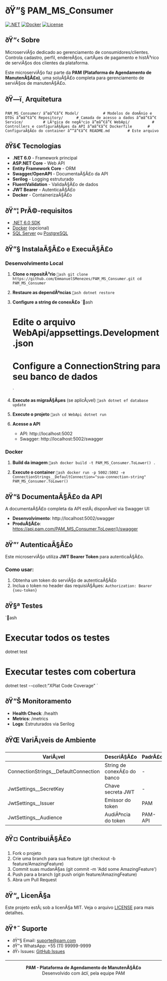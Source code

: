 ﻿# ðŸ”§ PAM_MS_Consumer

[![.NET](https://img.shields.io/badge/.NET-6.0-512BD4?style=flat-square&logo=dotnet)](https://dotnet.microsoft.com/)
[![Docker](https://img.shields.io/badge/Docker-Ready-2496ED?style=flat-square&logo=docker)](https://www.docker.com/)
[![License](https://img.shields.io/badge/License-MIT-green.svg?style=flat-square)](LICENSE)

## ðŸ“‹ Sobre

MicroserviÃ§o dedicado ao gerenciamento de consumidores/clientes. Controla cadastro, perfil, endereÃ§os, cartÃµes de pagamento e histÃ³rico de serviÃ§os dos clientes da plataforma.

Este microserviÃ§o faz parte da **PAM (Plataforma de Agendamento de ManutenÃ§Ã£o)**, uma soluÃ§Ã£o completa para gerenciamento de serviÃ§os de manutenÃ§Ã£o.

## ðŸ—ï¸ Arquitetura

`
PAM_MS_Consumer/
â”œâ”€â”€ Model/           # Modelos de domÃ­nio e DTOs
â”œâ”€â”€ Repository/      # Camada de acesso a dados
â”œâ”€â”€ Service/         # LÃ³gica de negÃ³cio
â”œâ”€â”€ WebApi/          # Controllers e configuraÃ§Ãµes da API
â”œâ”€â”€ Dockerfile       # ConfiguraÃ§Ã£o do container
â””â”€â”€ README.md        # Este arquivo
`

## ðŸš€ Tecnologias

- **.NET 6.0** - Framework principal
- **ASP.NET Core** - Web API
- **Entity Framework Core** - ORM
- **Swagger/OpenAPI** - DocumentaÃ§Ã£o da API
- **Serilog** - Logging estruturado
- **FluentValidation** - ValidaÃ§Ã£o de dados
- **JWT Bearer** - AutenticaÃ§Ã£o
- **Docker** - ContainerizaÃ§Ã£o

## ðŸ“¦ PrÃ©-requisitos

- [.NET 6.0 SDK](https://dotnet.microsoft.com/download/dotnet/6.0)
- [Docker](https://www.docker.com/) (opcional)
- [SQL Server](https://www.microsoft.com/sql-server) ou [PostgreSQL](https://www.postgresql.org/)

## ðŸ”§ InstalaÃ§Ã£o e ExecuÃ§Ã£o

### Desenvolvimento Local

1. **Clone o repositÃ³rio**
   `ash
   git clone https://github.com/EmmanuelSMenezes/PAM_MS_Consumer.git
   cd PAM_MS_Consumer
   `

2. **Restaure as dependÃªncias**
   `ash
   dotnet restore
   `

3. **Configure a string de conexÃ£o**
   `ash
   # Edite o arquivo WebApi/appsettings.Development.json
   # Configure a ConnectionString para seu banco de dados
   `

4. **Execute as migraÃ§Ãµes** (se aplicÃ¡vel)
   `ash
   dotnet ef database update
   `

5. **Execute o projeto**
   `ash
   cd WebApi
   dotnet run
   `

6. **Acesse a API**
   - API: http://localhost:5002
   - Swagger: http://localhost:5002/swagger

### Docker

1. **Build da imagem**
   `ash
   docker build -t PAM_MS_Consumer.ToLower() .
   `

2. **Execute o container**
   `ash
   docker run -p 5002:5002 -e ConnectionStrings__DefaultConnection="sua-connection-string" PAM_MS_Consumer.ToLower()
   `

## ðŸ“š DocumentaÃ§Ã£o da API

A documentaÃ§Ã£o completa da API estÃ¡ disponÃ­vel via Swagger UI:
- **Desenvolvimento**: http://localhost:5002/swagger
- **ProduÃ§Ã£o**: https://api.pam.com/PAM_MS_Consumer.ToLower()/swagger

## ðŸ”’ AutenticaÃ§Ã£o

Este microserviÃ§o utiliza **JWT Bearer Token** para autenticaÃ§Ã£o. 

### Como usar:
1. Obtenha um token do serviÃ§o de autenticaÃ§Ã£o
2. Inclua o token no header das requisiÃ§Ãµes:
   `
   Authorization: Bearer {seu-token}
   `

## ðŸ§ª Testes

`ash
# Executar todos os testes
dotnet test

# Executar testes com cobertura
dotnet test --collect:"XPlat Code Coverage"
`

## ðŸ“Š Monitoramento

- **Health Check**: /health
- **Metrics**: /metrics
- **Logs**: Estruturados via Serilog

## ðŸŒ VariÃ¡veis de Ambiente

| VariÃ¡vel | DescriÃ§Ã£o | PadrÃ£o |
|----------|-----------|---------|
| ConnectionStrings__DefaultConnection | String de conexÃ£o do banco | - |
| JwtSettings__SecretKey | Chave secreta JWT | - |
| JwtSettings__Issuer | Emissor do token | PAM |
| JwtSettings__Audience | AudiÃªncia do token | PAM-API |

## ðŸ¤ ContribuiÃ§Ã£o

1. Fork o projeto
2. Crie uma branch para sua feature (git checkout -b feature/AmazingFeature)
3. Commit suas mudanÃ§as (git commit -m 'Add some AmazingFeature')
4. Push para a branch (git push origin feature/AmazingFeature)
5. Abra um Pull Request

## ðŸ“„ LicenÃ§a

Este projeto estÃ¡ sob a licenÃ§a MIT. Veja o arquivo [LICENSE](LICENSE) para mais detalhes.

## ðŸ†˜ Suporte

- ðŸ“§ Email: suporte@pam.com
- ðŸ“± WhatsApp: +55 (11) 99999-9999
- ðŸ› Issues: [GitHub Issues](https://github.com/EmmanuelSMenezes/PAM_MS_Consumer/issues)

---

<div align="center">
  <strong>PAM - Plataforma de Agendamento de ManutenÃ§Ã£o</strong><br>
  Desenvolvido com â¤ï¸ pela equipe PAM
</div>
